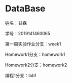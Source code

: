 # DataBase
姓名：甘霖

学号：2019141460065

第一周实验作业分支：week1

Homework1分支：homework1

Homework2分支：homework2

编程1分支：lab1
